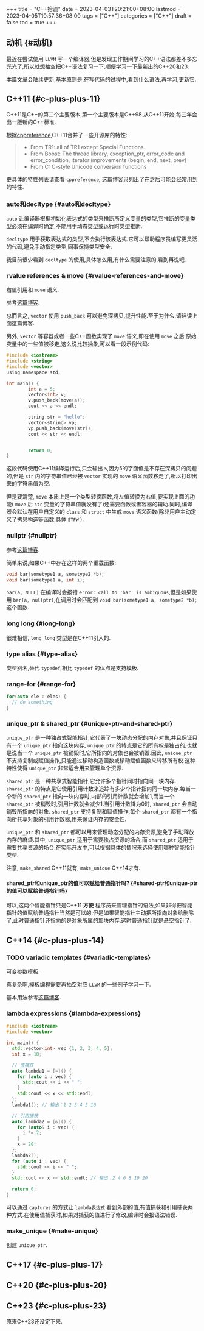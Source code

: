 +++
title = "C++拾遗"
date = 2023-04-03T20:21:00+08:00
lastmod = 2023-04-05T10:57:36+08:00
tags = ["C++"]
categories = ["C++"]
draft = false
toc = true
+++

## 动机 {#动机}

最近在尝试使用 `LLVM` 写一个编译器,但是发现工作期间学习的C++语法都差不多忘光光了,所以就想抽空把C++语法复习一下,顺便学习一下最新出的C++20和23.

本篇文章会陆续更新,基本原则是,在写代码的过程中,看到什么语法,再学习,更新它.


## C++11 {#c-plus-plus-11}

C++11是C++的第二个主要版本,第一个主要版本是C++98.从C++11开始,每三年会出一版新的C++标准.

根据[cppreference](https://en.cppreference.com/w/cpp/11),C++11合并了一些开源库的特性:

> -   From TR1: all of TR1 except Special Functions.
> -   From Boost: The thread library, exception_ptr, error_code and error_condition, iterator improvements (begin, end, next, prev)
> -   From C: C-style Unicode conversion functions

更具体的特性列表请查看 `cppreference`, 这篇博客只列出了在之后可能会经常用到的特性.


### auto和decltype {#auto和decltype}

`auto` 让编译器根据初始化表达式的类型来推断所定义变量的类型,它推断的变量类型必须在编译时确定,不能用于动态类型或运行时类型推断.

`decltype` 用于获取表达式的类型,不会执行该表达式.它可以帮助程序员编写更灵活的代码,避免手动指定类型,同事保持类型安全.

我目前很少看到 `decltype` 的使用,具体怎么用,有什么需要注意的,看到再说吧.


### rvalue references &amp; move {#rvalue-references-and-move}

右值引用和 `move` 语义.

参考[这篇博客](https://zhuanlan.zhihu.com/p/335994370).

总而言之, `vector` 使用 `push_back` 可以避免深拷贝,提升性能.至于为什么,请详读上面这篇博客.

另外, `vector` 等容器或者一些C++函数实现了 `move` 语义,即在使用 `move` 之后,原始变量中的一些值被移走,这么说比较抽象,可以看一段示例代码:

```c
#include <iostream>
#include <string>
#include <vector>
using namespace std;

int main() {
        int a = 5;
        vector<int> v;
        v.push_back(move(a));
        cout << a << endl;

        string str = "hello";
        vector<string> vp;
        vp.push_back(move(str));
        cout << str << endl;


        return 0;
}
```

这段代码使用C++11编译运行后,只会输出 `5`,因为5的字面值是不存在深拷贝的问题的,但是 `str` 内的字符串值已经被 `vector` 实现的 `move` 语义函数移走了,所以打印出来的字符串值为空.

但是要清楚, `move` 本质上是一个类型转换函数,将左值转换为右值,要实现上面的功能( `move` 后 `str` 变量的字符串值就没有了)还需要函数或者容器的辅助.同时,编译器会默认在用户自定义的 `class` 和 `struct` 中生成 `move` 语义函数(除非用户主动定义了拷贝构造等函数,具体 `STFW` ).


### nullptr {#nullptr}

参考[这篇博客](https://www.cnblogs.com/porter/p/3611718.html).

简单来说,如果C++中存在这样的两个重载函数:

```c++
void bar(sometype1 a, sometype2 *b);
void bar(sometype1 a, int i);
```

`bar(a, NULL)` 在编译时会报错 `error: call to 'bar' is ambiguous`,但是如果使用 `bar(a, nullptr)`,在调用时会匹配到 `void bar(sometype1 a, sometype2 *b);` 这个函数.


### long long {#long-long}

很难相信, `long long` 类型是在C++11引入的.


### type alias {#type-alias}

类型别名,替代 `typedef`,相比 `typedef` 的优点是支持模板.


### range-for {#range-for}

```c++
for(auto ele : eles) {
  // do something
}
```


### unique_ptr &amp; shared_ptr {#unique-ptr-and-shared-ptr}

`unique_ptr` 是一种独占式智能指针,它代表了一块动态分配的内存对象,并且保证只有一个 `unique_ptr` 指向这块内存, `unique_ptr` 的特点是它的所有权是独占的,也就是说当一个 `unique_ptr` 被销毁时,它所指向的对象也会被销毁.因此, `unique_ptr` 不支持复制或赋值操作,只能通过移动构造函数或移动赋值函数来转移所有权.这种特性使得 `unique_ptr` 非常适合用来管理单个资源.

`shared_ptr` 是一种共享式智能指针,它允许多个指针同时指向同一块内存. `shared_ptr` 的特点是它使用引用计数来追踪有多少个指针指向同一块内存.每当一个新的 `shared_ptr` 指向一块内存时,内部的引用计数就会增加1,而当一个 `shared_ptr` 被销毁时,引用计数就会减少1.当引用计数降为0时, `shared_ptr` 会自动销毁所指向的对象. `shared_ptr` 支持复制和赋值操作,每个 `shared_ptr` 都有一个指向所共享对象的引用计数器,用来保证内存的安全性.

`unique_ptr` 和 `shared_ptr` 都可以用来管理动态分配的内存资源,避免了手动释放内存的麻烦.其中, `unique_ptr` 适用于需要独占资源的场合,而 `shared_ptr` 适用于需要共享资源的场合.在实际开发中,可以根据具体的情况来选择使用哪种智能指针类型.

注意, `make_shared` C++11就有, `make_unique` C++14才有.


#### shared_ptr和unique_ptr的值可以赋给普通指针吗? {#shared-ptr和unique-ptr的值可以赋给普通指针吗}

可以,这两个智能指针只是C++11 **方便** 程序员来管理指针的语法,如果非得把智能指针的值赋给普通指针当然是可以的,但是如果智能指针主动把所指向对象给删除了,此时普通指针还指向的是对象所属的那块内存,这时普通指针就是悬空指针了.


## C++14 {#c-plus-plus-14}


### <span class="org-todo todo TODO">TODO</span> variadic templates {#variadic-templates}

可变参数模板.

真复杂啊,模板编程需要再抽空对应 `LLVM` 的一些例子学习一下.

基本用法参考[这篇博客](https://zhuanlan.zhihu.com/p/149405532).


### lambda expressions {#lambda-expressions}

```c++
#include <iostream>
#include <vector>

int main() {
  std::vector<int> vec {1, 2, 3, 4, 5};
  int x = 10;

  // 值捕获
  auto lambda1 = [=]() {
    for (auto i : vec) {
      std::cout << i << " ";
    }
    std::cout << x << std::endl;
  };
  lambda1(); // 输出：1 2 3 4 5 10

  // 引用捕获
  auto lambda2 = [&]() {
    for (auto& i : vec) {
      i *= 2;
    }
    x = 20;
  };
  lambda2();
  for (auto i : vec) {
    std::cout << i << " ";
  }
  std::cout << x << std::endl; // 输出：2 4 6 8 10 20

  return 0;
}
```

可以通过 `captures` 的方式让 `lambda表达式` 看到外部的值,有值捕获和引用捕获两种方式.在使用值捕获时,如果对捕获的值进行了修改,编译时会报语法错误.


### make_unique {#make-unique}

创建 `unique_ptr`.


## C++17 {#c-plus-plus-17}


## C++20 {#c-plus-plus-20}


## C++23 {#c-plus-plus-23}

原来C++23还没定下来.
